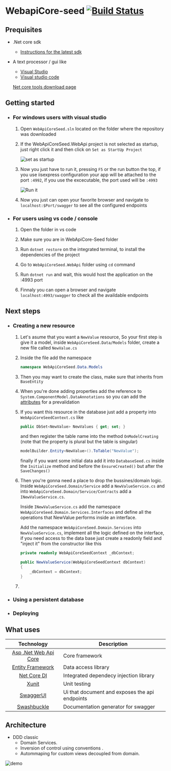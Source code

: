 # WebapiCore-seed [![Build Status](https://travis-ci.org/MakingSense/WebApiCore-Seed.svg?branch=master)](https://travis-ci.org/MakingSense/WebApiCore-Seed)

## Prequisites
 * .Net core sdk
    * [Instructions for the latest sdk](https://github.com/dotnet/core/blob/master/release-notes/download-archives/2.1.200-sdk-download.md)
 * A text processor / gui like
    * [Visual Studio](https://www.visualstudio.com/es/downloads/)
    * [Visual studio code](https://code.visualstudio.com/Download)

    [Net core tools download page](https://www.microsoft.com/net/download/windows)

## Getting started

* ### For windows users with visual studio
    1. Open `WebApiCoreSeed.sln` located on the folder where the repository was downloaded

    2. If the WebApiCoreSeed.WebApi project is not selected as startup, just right click it and then click on `Set as StartUp Project` 

        ![set as startup](https://i.imgur.com/fTbU51p.gif)

    3. Now you just have to run it, pressing `F5` or the run button the top, if you use iisexpress configuration your app will be attached to the port `:4992`, if you use the excecutable, the port used will be `:4993`

        ![Run it](https://i.imgur.com/8TuB31V.gif)

    4. Now you just can open your favorite browser and navigate to `localhost:$Port/swagger` to see all the configured endpoints

* ### For users using vs code / console
    1. Open the folder in vs code

    2. Make sure you are in WebApiCore-Seed folder

    3. Run `dotnet restore` on the integrated terminal, to install the dependencies of the project

    4. Go to `WebApiCoreSeed.WebApi` folder using `cd` command

    5. Run `dotnet run` and wait, this would host the application on the :4993 port

    6. Finnaly you can open a browser and navigate `localhost:4993/swagger` to check all the availdable endpoints

## Next steps 

* ### Creating a new resource

    1. Let's asume that you want a `NewValue` resource, So your first step is give it a model, inside `WebApiCoreSeed.Data/Models` folder, create a new file called `NewValue.cs`

    2. Inside the file add the namespace 
        ``` csharp
        namespace WebApiCoreSeed.Data.Models
        ```

    3. Then you may want to create the class, make sure that inherits from `BaseEntity`

    4. When you're done adding properties add the reference to `System.ComponentModel.DataAnnotations` so you can add the [attributes](https://msdn.microsoft.com/en-us/library/system.componentmodel.dataannotations(v=vs.110).aspx) for a prevalidation 

    5. 
        If you want this resource in the database just add a property into `WebApiCoreSeedContext.cs` like 
        ``` csharp
        public DbSet<NewValue> NewValues { get; set; }
        ```
        and then register the table name into the method `OnModelCreating` (note that the property is plural but the table is singular)

        ``` csharp
        modelBuilder.Entity<NewValue>().ToTable("NewValue");
        ```
        finally if you want some initial data add it into `DatabaseSeed.cs` inside the `Initialize` method and before the `EnsureCreated()` but after the `SaveChanges()`

    6. 
        Then you're gonna need a place to drop the bussines/domain logic. Inside `WebApiCoreSeed.Domain/Service` add a `NewValueService.cs` and into `WebApiCoreSeed.Domain/Service/Contracts` add a `INewValueService.cs`. 

        Inside `INewValueService.cs` add the namespace `WebApiCoreSeed.Domain.Services.Interfaces` and define all the operations that NewValue performs inside an interface.

        Add the namespace `WebApiCoreSeed.Domain.Services` into `NewValueService.cs`, implement all the logic defined on the interface, if you need access to the data base just create a readonly field and "inject it" from the constructor like this

        ``` csharp
        private readonly WebApiCoreSeedContext _dbContext;

        public NewValueService(WebApiCoreSeedContext dbContext)
        {
            _dbContext = dbContext;
        }
        ```

    7. 


* ### Using a persistent database

* ### Deploying


## What uses

| Technology  | Description |
| :---------: | ----------- |
| [Asp .Net Web Api Core](https://docs.microsoft.com/en-us/aspnet/core/?view=aspnetcore-2.0) | Core framework |
| [Entity Framework](https://docs.microsoft.com/en-us/ef/core/) | Data access library |
| [Net Core DI](https://docs.microsoft.com/en-us/aspnet/core/mvc/controllers/dependency-injection?view=aspnetcore-2.0) | Integrated dependecy injection library |
| [Xunit](https://xunit.github.io/) | Unit testing |
| [SwaggerUI](https://swagger.io/swagger-ui/) | Ui that document and exposes the api endpoints |
| [Swashbuckle](https://github.com/domaindrivendev/Swashbuckle) | Documentation generator for swagger |
    
## Architecture
* DDD classic
    * Domain Services.
    * Inversion of control using conventions .
    * Autommaping for custom views decoupled from domain.
  
![demo](http://www.methodsandtools.com/archive/onion17.jpg)
